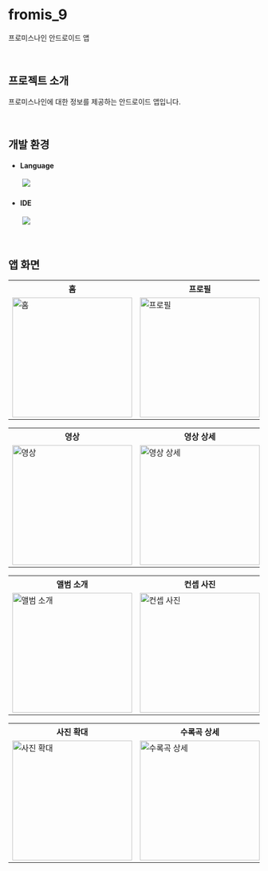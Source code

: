 # fromis_9

프로미스나인 안드로이드 앱

</br>

## 프로젝트 소개

프로미스나인에 대한 정보를 제공하는 안드로이드 앱입니다.

</br>

## 개발 환경

- #### Language
　　<img src="https://img.shields.io/badge/Kotlin-7F52FF?style=for-the-badge&logo=Kotlin&logoColor=white">

- #### IDE
　　<img src="https://img.shields.io/badge/Android Studio-3DDC84?style=for-the-badge&logo=Android Studio&logoColor=white">

</br>

## 앱 화면

<table>
  <tr>
    <th>홈</th>
    <th>프로필</th>
    <th>앨범 목록</th>
  </tr>
  <tr>
    <td><img src="https://github.com/user-attachments/assets/9bf34097-1ce8-4b1e-87df-b47d92939c2c" alt="홈" style="width: 240px; height: auto;"></td>
    <td><img src="https://github.com/user-attachments/assets/a282edbc-b535-4f0a-a57a-eef39b00f94f" alt="프로필" style="width: 240px; height: auto;"></td>
    <td><img src="https://github.com/user-attachments/assets/f0cc1207-6408-417a-af0e-6fd3ce89e3e7" alt="앨범 목록" style="width: 240px; height: auto;"></td>
  </tr>
</table>

<table>
  <tr>
    <th>영상</th>
    <th>영상 상세</th>
    <th>일정</th>
  </tr>
  <tr>
    <td><img src="https://github.com/user-attachments/assets/a19a6ec2-e16e-49a0-b378-a96e922bad46" alt="영상" style="width: 240px; height: auto;"></td>
    <td><img src="https://github.com/user-attachments/assets/81ee5c77-53bd-477c-8b44-28b2ade31b75" alt="영상 상세" style="width: 240px; height: auto;"></td>
    <td><img src="https://github.com/user-attachments/assets/135cae10-a7a2-4699-99c8-40d30e5e757d" alt="일정" style="width: 240px; height: auto;"></td>
  </tr>
</table>

<table>
  <tr>
    <th>앨범 소개</th>
    <th>컨셉 사진</th>
    <th>수록곡</th>
  </tr>
  <tr>
    <td><img src="https://github.com/user-attachments/assets/37f95450-6f26-47de-813d-624fb0b062d7" alt="앨범 소개" style="width: 240px; height: auto;"></td>
    <td><img src="https://github.com/user-attachments/assets/a8b1af68-7585-4232-a53a-4225081fcd52" alt="컨셉 사진" style="width: 240px; height: auto;"></td>
    <td><img src="https://github.com/user-attachments/assets/00d2a54d-bc0a-45c5-b0ea-331fcba676bc" alt="수록곡" style="width: 240px; height: auto;"></td>
  </tr>
</table>

<table>
  <tr>
    <th>사진 확대</th>
    <th>수록곡 상세</th>
  </tr>
  <tr>
    <td><img src="https://github.com/user-attachments/assets/806d3f2f-f133-4083-93d0-85942b73fc93" alt="사진 확대" style="width: 240px; height: auto;"></td>
    <td><img src="https://github.com/user-attachments/assets/30039ee6-cf99-4bb5-bc5a-9cd7d5f6ca10" alt="수록곡 상세" style="width: 240px; height: auto;"></td>
  </tr>
</table>
